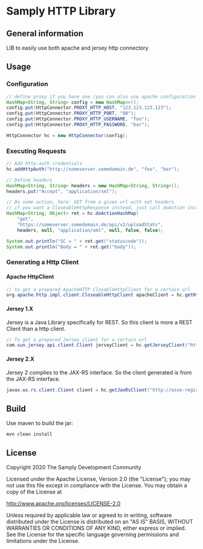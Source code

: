 # Samply HTTP Library

## General information

LIB to easily use both apache and jersey http connectory

## Usage
### Configuration
``` Java
// define proxy if you have one (you can also use apache configuration instead of map)
HashMap<String, String> config = new HashMap<>();
config.put(HttpConnector.PROXY_HTTP_HOST, "123.123.123.123");
config.put(HttpConnector.PROXY_HTTP_PORT, "80");
config.put(HttpConnector.PROXY_HTTP_USERNAME, "foo");
config.put(HttpConnector.PROXY_HTTP_PASSWORD, "bar");

HttpConnector hc = new HttpConnector(config);
```

### Executing Requests
``` Java
// Add http-auth credentials
hc.addHttpAuth("http://someserver.somedomain.de", "foo", "bar");
```
``` Java
// Define headers
HashMap<String, String> headers = new HashMap<String, String>();
headers.put("Accept", "application/xml");
```
``` Java
// Do some action, here: GET from a given url with set headers
// if you want a CloseableHttpResponse instead, just call doAction instead
HashMap<String, Object> ret = hc.doActionHashMap(
    "get",
    "https://someserver.somedomain.de/api/v2/uploadStats",
    headers, null, "application/xml", null, false, false);

System.out.println("SC = " + ret.get("statuscode"));
System.out.println("Body = " + ret.get("body"));
```
### Generating a Http Client
#### Apache HttpClient
``` Java
// to get a prepared ApacheHTTP ClosableHttpClient for a certain url
org.apache.http.impl.client.CloseableHttpClient apacheClient = hc.getHttpClient("http://osse-register.de");
```

#### Jersey 1.X
Jersey is a Java Library specifically for REST. So this client is more a REST Client than a http client.
``` Java
// To get a prepared Jersey client for a certain url
com.sun.jersey.api.client.Client jerseyClient = hc.getJerseyClient("http://osse-register.de", false);
```

#### Jersey 2.X
Jersey 2 complies to the JAX-RS interface. So the client generated is from the JAX-RS interface.
``` Java
javax.ws.rs.client.Client client = hc.getJaxRsClient("http://osse-register.de");
```

## Build

Use maven to build the jar:

```
mvn clean install
```

## License
        
 Copyright 2020 The Samply Development Community
        
 Licensed under the Apache License, Version 2.0 (the "License"); you may not use this file except in compliance with the License. You may obtain a copy of the License at
        
 http://www.apache.org/licenses/LICENSE-2.0
        
 Unless required by applicable law or agreed to in writing, software distributed under the License is distributed on an "AS IS" BASIS, WITHOUT WARRANTIES OR CONDITIONS OF ANY KIND, either express or implied. See the License for the specific language governing permissions and limitations under the License.

